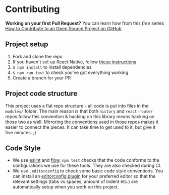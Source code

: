# Contributing

**Working on your first Pull Request?** You can learn how from this *free* series
[How to Contribute to an Open Source Project on GitHub](https://egghead.io/series/how-to-contribute-to-an-open-source-project-on-github)

## Project setup
1. Fork and clone the repo
2. If you haven't set up React Native, follow [these instructions](https://facebook.github.io/react-native/docs/getting-started.html)
2. `$ npm install` to install dependencies
3. `$ npm run test` to check you've got everything working
4. Create a branch for your PR

## Project code structure
This project uses a flat repo structure - all code is put into files in the `modules/` folder. The main reason is that both ``history`` and ``react-router`` repos follow this convention & hacking on this library means hacking on those two as well. Mirroring the conventions used in those repos makes it easier to connect the pieces. It can take time to get used to it, but give it five minutes. ;)

## Code Style
- We use [eslint](http://eslint.org/) and [flow](https://flowtype.org/). `npm test` checks that the code conforms to the configurations we use for these tools. They are also checked during CI.
- We use `.editorconfig` to check some basic code style conventions. You can install an [editorconfig plugin](http://editorconfig.org/#download) for your preferred editor so that the relevant settings (tabs vs spaces, amount of indent etc.) are automatically setup when you work on this project.
